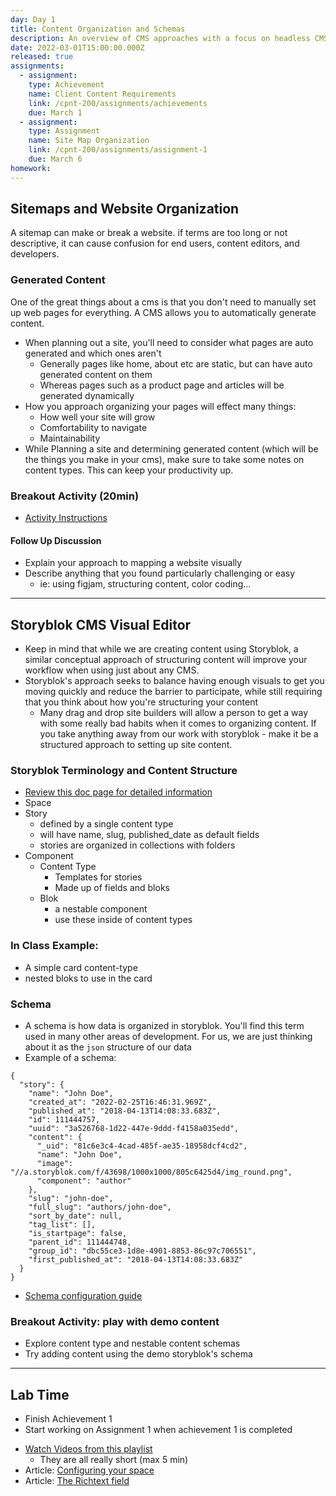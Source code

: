 ```yaml
---
day: Day 1
title: Content Organization and Schemas
description: An overview of CMS approaches with a focus on headless CMS and JAMstack development.
date: 2022-03-01T15:00:00.000Z
released: true
assignments:
  - assignment:
    type: Achievement
    name: Client Content Requirements
    link: /cpnt-200/assignments/achievements
    due: March 1
  - assignment:
    type: Assignment
    name: Site Map Organization
    link: /cpnt-200/assignments/assignment-1
    due: March 6
homework:
---
```


## Sitemaps and Website Organization

A sitemap can make or break a website. if terms are too long or not descriptive, it can cause confusion for end users, content editors, and developers.

### Generated Content

One of the great things about a cms is that you don't need to manually set up web pages for everything. A CMS allows you to automatically generate content.

- When planning out a site, you'll need to consider what pages are auto generated and which ones aren't
  - Generally pages like home, about etc are static, but can have auto generated content on them
  - Whereas pages such as a product page and articles will be generated dynamically
- How you approach organizing your pages will effect many things:
  - How well your site will grow
  - Comfortability to navigate
  - Maintainability
- While Planning a site and determining generated content (which will be the things you make in your cms), make sure to take some notes on content types. This can keep your productivity up.

### Breakout Activity (20min)

- [Activity Instructions](https://gist.github.com/lilyx13/18f6a9de9322762a404cf17eb655e4a2)

#### Follow Up Discussion

- Explain your approach to mapping a website visually
- Describe anything that you found particularly challenging or easy
  - ie: using figjam, structuring content, color coding...

---

## Storyblok CMS Visual Editor

- Keep in mind that while we are creating content using Storyblok, a similar conceptual approach of structuring content will improve your workflow when using just about any CMS.
- Storyblok's approach seeks to balance having enough visuals to get you moving quickly and reduce the barrier to participate, while still requiring that you think about how you're structuring your content
  - Many drag and drop site builders will allow a person to get a way with some really bad habits when it comes to organizing content. If you take anything away from our work with storyblok - make it be a structured approach to setting up site content.

### Storyblok Terminology and Content Structure

- [Review this doc page for detailed information](https://www.storyblok.com/docs/guide/essentials/content-structures)
- Space
- Story
  - defined by a single content type
  - will have name, slug, published_date as default fields
  - stories are organized in collections with folders
- Component
  - Content Type
    - Templates for stories
    - Made up of fields and bloks
  - Blok
    - a nestable component
    - use these inside of content types

### In Class Example:

- A simple card content-type
- nested bloks to use in the card

### Schema

- A schema is how data is organized in storyblok. You'll find this term used in many other areas of development. For us, we are just thinking about it as the `json` structure of our data
- Example of a schema:

```
{
  "story": {
    "name": "John Doe",
    "created_at": "2022-02-25T16:46:31.969Z",
    "published_at": "2018-04-13T14:08:33.683Z",
    "id": 111444757,
    "uuid": "3a526768-1d22-447e-9ddd-f4158a035edd",
    "content": {
      "_uid": "81c6e3c4-4cad-485f-ae35-18958dcf4cd2",
      "name": "John Doe",
      "image": "//a.storyblok.com/f/43698/1000x1000/805c6425d4/img_round.png",
      "component": "author"
    },
    "slug": "john-doe",
    "full_slug": "authors/john-doe",
    "sort_by_date": null,
    "tag_list": [],
    "is_startpage": false,
    "parent_id": 111444748,
    "group_id": "dbc55ce3-1d8e-4901-8853-86c97c706551",
    "first_published_at": "2018-04-13T14:08:33.683Z"
  }
}
```

- [Schema configuration guide](https://www.storyblok.com/docs/schema-configuration)

### Breakout Activity: play with demo content

- Explore content type and nestable content schemas
- Try adding content using the demo storyblok's schema

---

## Lab Time

- Finish Achievement 1
- Start working on Assignment 1 when achievement 1 is completed

<home-work :home-work="homework">

- [Watch Videos from this playlist](https://www.youtube.com/watch?v=-fQB8FDYLSg&list=PLpiZ2xo9RFsbXq-HUn9AtKUoVB874oKf9)
  - They are all really short (max 5 min)
- Article: [Configuring your space](https://www.storyblok.com/docs/guide/essentials/space-configuration)
- Article: [The Richtext field](https://www.storyblok.com/docs/richtext-field)

</home-work>
